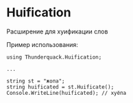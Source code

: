 # Huification
Расширение для хуификации слов

Пример использования:
```
using Thunderquack.Huification;

...

string st = "жопа";
string huificated = st.Huificate();
Console.WriteLine(huificated); // хуёпа
```